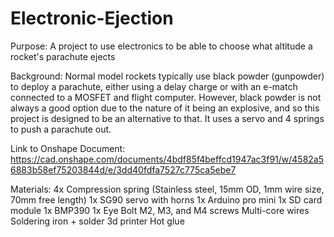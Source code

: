 # Electronic-Ejection
Purpose: A project to use electronics to be able to choose what altitude a rocket's parachute ejects

Background: Normal model rockets typically use black powder (gunpowder) to deploy a parachute, either using a delay charge or with an e-match connected to a MOSFET and flight computer. However, black powder is not always a good option due to the nature of it being an explosive, and so this project is designed to be an alternative to that. It uses a servo and 4 springs to push a parachute out. 

Link to Onshape Document: https://cad.onshape.com/documents/4bdf85f4beffcd1947ac3f91/w/4582a56883b58ef75203844d/e/3dd40fdfa7527c775ca5ebe7

Materials:
4x Compression spring (Stainless steel, 15mm OD, 1mm wire size, 70mm free length)
1x SG90 servo with horns
1x Arduino pro mini
1x SD card module
1x BMP390
1x Eye Bolt
M2, M3, and M4 screws
Multi-core wires
Soldering iron + solder
3d printer
Hot glue


